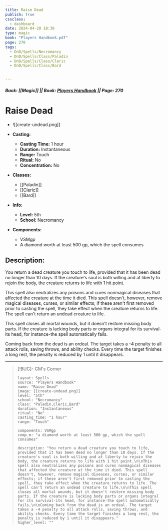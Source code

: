 ```yaml
---
title: Raise Dead
publish: true
cssclass:
  - dashboard
date: 2024-04-20 18:30
type: magic
book: "Players Handbook.pdf"
page: 270
tags:
  - DnD/Spells/Necromancy
  - DnD/Spells/Class/Paladin
  - DnD/Spells/Class/Cleric
  - DnD/Spells/Class/Bard


---
```


##### Back: [[Magic]] || Book: [Players Handbook](https://drive.google.com/drive/folders/1O5bhpYizcIT5xxAoLOuzCRht_PVS7VSG?usp=sharing) || Page: 270

# Raise Dead
- ![[create-undead.png]]
- **Casting:**
    - **Casting Time:** 1 hour
    - **Duration:** Instantaneous
    - **Range:** Touch
    - **Ritual:** No
    - **Concentration:** No
- **Classes:**
    - [[Paladin]]
    - [[Cleric]]
    - [[Bard]]

- **Info:**
    - **Level:** 5th
    - **School:** Necromancy
- **Components:**
    - VSMgp
    - A diamond worth at least 500 gp, which the spell consumes

## Description:
You return a dead creature you touch to life, provided that it has been dead no longer than 10 days. If the creature's soul is both willing and at liberty to rejoin the body, the creature returns to life with 1 hit point.

This spell also neutralizes any poisons and cures nonmagical diseases that affected the creature at the time it died. This spell doesn't, however, remove magical diseases, curses, or similar effects; if these aren't first removed prior to casting the spell, they take effect when the creature returns to life. The spell can't return an undead creature to life.

This spell closes all mortal wounds, but it doesn't restore missing body parts. If the creature is lacking body parts or organs integral for its survival-its head, for instance-the spell automatically fails.

Coming back from the dead is an ordeal. The target takes a -4 penalty to all attack rolls, saving throws, and ability checks. Every time the target finishes a long rest, the penalty is reduced by 1 until it disappears.



---

> [!BUG]- GM's Corner
>
> ```statblock
> layout: Spells
> source: "Players Handbook"
> name: "Raise Dead"
> image: [[create-undead.png]]
> level: "5th"
> school: "Necromancy"
> class: "Paladin,Cleric,Bard"
> duration: "Instantaneous"
> ritual: "No"
> casting_time: "1 hour"
> range: "Touch"
>
> components: VSMgp
> comp_m: "a diamond worth at least 500 gp, which the spell consumes"
>
> description: "You return a dead creature you touch to life, provided that it has been dead no longer than 10 days. If the creature's soul is both willing and at liberty to rejoin the body, the creature returns to life with 1 hit point.\n\nThis spell also neutralizes any poisons and cures nonmagical diseases that affected the creature at the time it died. This spell doesn't, however, remove magical diseases, curses, or similar effects; if these aren't first removed prior to casting the spell, they take effect when the creature returns to life. The spell can't return an undead creature to life.\n\nThis spell closes all mortal wounds, but it doesn't restore missing body parts. If the creature is lacking body parts or organs integral for its survival-its head, for instance-the spell automatically fails.\n\nComing back from the dead is an ordeal. The target takes a -4 penalty to all attack rolls, saving throws, and ability checks. Every time the target finishes a long rest, the penalty is reduced by 1 until it disappears."
> higher_level: ""
> ```

